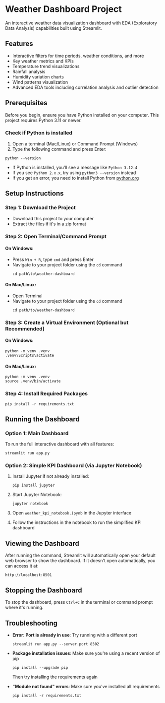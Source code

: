 # Weather Dashboard Project

An interactive weather data visualization dashboard with EDA (Exploratory Data Analysis) capabilities built using Streamlit.

## Features

- Interactive filters for time periods, weather conditions, and more
- Key weather metrics and KPIs
- Temperature trend visualizations
- Rainfall analysis
- Humidity variation charts
- Wind patterns visualization
- Advanced EDA tools including correlation analysis and outlier detection

## Prerequisites

Before you begin, ensure you have Python installed on your computer. This project requires Python 3.11 or newer.

### Check if Python is installed

1. Open a terminal (Mac/Linux) or Command Prompt (Windows)
2. Type the following command and press Enter:

```
python --version
```

- If Python is installed, you'll see a message like `Python 3.12.4`
- If you see `Python 2.x.x`, try using `python3 --version` instead
- If you get an error, you need to install Python from [python.org](https://www.python.org/downloads/)

## Setup Instructions

### Step 1: Download the Project

- Download this project to your computer
- Extract the files if it's in a zip format

### Step 2: Open Terminal/Command Prompt

#### On Windows:
- Press `Win + R`, type `cmd` and press Enter
- Navigate to your project folder using the `cd` command
  ```
  cd path\to\weather-dashboard
  ```

#### On Mac/Linux:
- Open Terminal
- Navigate to your project folder using the `cd` command
  ```
  cd path/to/weather-dashboard
  ```

### Step 3: Create a Virtual Environment (Optional but Recommended)

#### On Windows:
```
python -m venv .venv
.venv\Scripts\activate
```

#### On Mac/Linux:
```
python -m venv .venv
source .venv/bin/activate
```

### Step 4: Install Required Packages

```
pip install -r requirements.txt
```

## Running the Dashboard

### Option 1: Main Dashboard

To run the full interactive dashboard with all features:

```
streamlit run app.py
```

### Option 2: Simple KPI Dashboard (via Jupyter Notebook)

1. Install Jupyter if not already installed:
   ```
   pip install jupyter
   ```

2. Start Jupyter Notebook:
   ```
   jupyter notebook
   ```

3. Open `weather_kpi_notebook.ipynb` in the Jupyter interface
4. Follow the instructions in the notebook to run the simplified KPI dashboard

## Viewing the Dashboard

After running the command, Streamlit will automatically open your default web browser to show the dashboard. If it doesn't open automatically, you can access it at:

```
http://localhost:8501
```

## Stopping the Dashboard

To stop the dashboard, press `Ctrl+C` in the terminal or command prompt where it's running.

## Troubleshooting

- **Error: Port is already in use**: Try running with a different port
  ```
  streamlit run app.py --server.port 8502
  ```

- **Package installation issues**: Make sure you're using a recent version of pip
  ```
  pip install --upgrade pip
  ```
  Then try installing the requirements again

- **"Module not found" errors**: Make sure you've installed all requirements
  ```
  pip install -r requirements.txt
  ```
